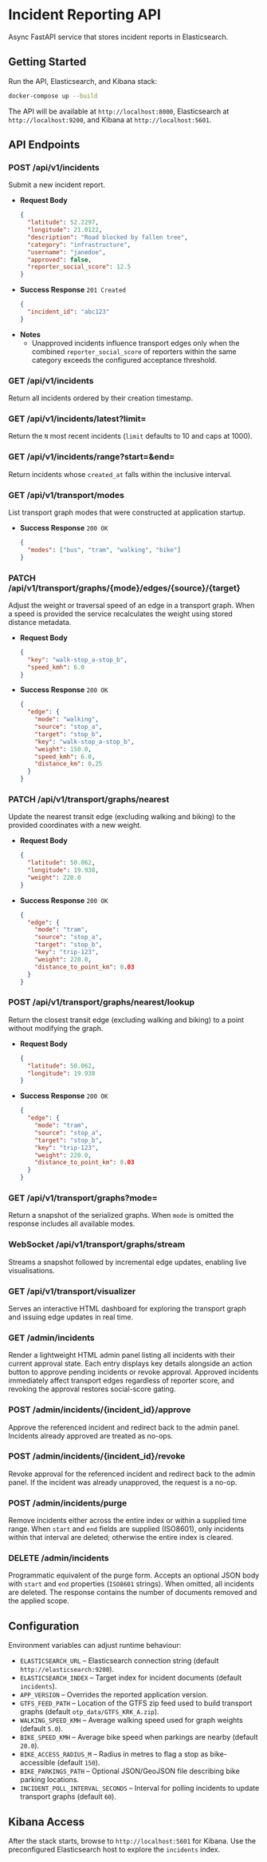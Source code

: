 # Incident Reporting API

Async FastAPI service that stores incident reports in Elasticsearch.

## Getting Started

Run the API, Elasticsearch, and Kibana stack:

```bash
docker-compose up --build
```

The API will be available at `http://localhost:8000`, Elasticsearch at `http://localhost:9200`, and Kibana at `http://localhost:5601`.

## API Endpoints

### POST /api/v1/incidents
Submit a new incident report.

- **Request Body**
  ```json
  {
    "latitude": 52.2297,
    "longitude": 21.0122,
    "description": "Road blocked by fallen tree",
    "category": "infrastructure",
    "username": "janedoe",
    "approved": false,
    "reporter_social_score": 12.5
  }
  ```
- **Success Response** `201 Created`
  ```json
  {
    "incident_id": "abc123"
  }
  ```
- **Notes**
  - Unapproved incidents influence transport edges only when the combined
    `reporter_social_score` of reporters within the same category exceeds the configured
    acceptance threshold.

### GET /api/v1/incidents
Return all incidents ordered by their creation timestamp.

### GET /api/v1/incidents/latest?limit=<N>
Return the `N` most recent incidents (`limit` defaults to 10 and caps at 1000).

### GET /api/v1/incidents/range?start=<ISO8601>&end=<ISO8601>
Return incidents whose `created_at` falls within the inclusive interval.

### GET /api/v1/transport/modes
List transport graph modes that were constructed at application startup.

- **Success Response** `200 OK`
  ```json
  {
    "modes": ["bus", "tram", "walking", "bike"]
  }
  ```

### PATCH /api/v1/transport/graphs/{mode}/edges/{source}/{target}
Adjust the weight or traversal speed of an edge in a transport graph. When a speed is
provided the service recalculates the weight using stored distance metadata.

- **Request Body**
  ```json
  {
    "key": "walk-stop_a-stop_b",
    "speed_kmh": 6.0
  }
  ```
- **Success Response** `200 OK`
  ```json
  {
    "edge": {
      "mode": "walking",
      "source": "stop_a",
      "target": "stop_b",
      "key": "walk-stop_a-stop_b",
      "weight": 150.0,
      "speed_kmh": 6.0,
      "distance_km": 0.25
    }
  }
  ```

### PATCH /api/v1/transport/graphs/nearest
Update the nearest transit edge (excluding walking and biking) to the provided
coordinates with a new weight.

- **Request Body**
  ```json
  {
    "latitude": 50.062,
    "longitude": 19.938,
    "weight": 220.0
  }
  ```
- **Success Response** `200 OK`
  ```json
  {
    "edge": {
      "mode": "tram",
      "source": "stop_a",
      "target": "stop_b",
      "key": "trip-123",
      "weight": 220.0,
      "distance_to_point_km": 0.03
    }
  }
  ```

### POST /api/v1/transport/graphs/nearest/lookup
Return the closest transit edge (excluding walking and biking) to a point without
modifying the graph.

- **Request Body**
  ```json
  {
    "latitude": 50.062,
    "longitude": 19.938
  }
  ```
- **Success Response** `200 OK`
  ```json
  {
    "edge": {
      "mode": "tram",
      "source": "stop_a",
      "target": "stop_b",
      "key": "trip-123",
      "weight": 220.0,
      "distance_to_point_km": 0.03
    }
  }
  ```

### GET /api/v1/transport/graphs?mode=<mode>
Return a snapshot of the serialized graphs. When `mode` is omitted the response includes
all available modes.

### WebSocket /api/v1/transport/graphs/stream
Streams a snapshot followed by incremental edge updates, enabling live visualisations.

### GET /api/v1/transport/visualizer
Serves an interactive HTML dashboard for exploring the transport graph and issuing
edge updates in real time.

### GET /admin/incidents
Render a lightweight HTML admin panel listing all incidents with their current approval
state. Each entry displays key details alongside an action button to approve pending
incidents or revoke approval. Approved incidents immediately affect transport edges
regardless of reporter score, and revoking the approval restores social-score gating.

### POST /admin/incidents/{incident_id}/approve
Approve the referenced incident and redirect back to the admin panel. Incidents already
approved are treated as no-ops.

### POST /admin/incidents/{incident_id}/revoke
Revoke approval for the referenced incident and redirect back to the admin panel. If the
incident was already unapproved, the request is a no-op.

### POST /admin/incidents/purge
Remove incidents either across the entire index or within a supplied time range. When
`start` and `end` fields are supplied (ISO8601), only incidents within that interval are
deleted; otherwise the entire index is cleared.

### DELETE /admin/incidents
Programmatic equivalent of the purge form. Accepts an optional JSON body with `start`
and `end` properties (`ISO8601` strings). When omitted, all incidents are deleted. The
response contains the number of documents removed and the applied scope.

## Configuration

Environment variables can adjust runtime behaviour:

- `ELASTICSEARCH_URL` – Elasticsearch connection string (default `http://elasticsearch:9200`).
- `ELASTICSEARCH_INDEX` – Target index for incident documents (default `incidents`).
- `APP_VERSION` – Overrides the reported application version.
- `GTFS_FEED_PATH` – Location of the GTFS zip feed used to build transport graphs (default `otp_data/GTFS_KRK_A.zip`).
- `WALKING_SPEED_KMH` – Average walking speed used for graph weights (default `5.0`).
- `BIKE_SPEED_KMH` – Average bike speed when parkings are nearby (default `20.0`).
- `BIKE_ACCESS_RADIUS_M` – Radius in metres to flag a stop as bike-accessible (default `150`).
- `BIKE_PARKINGS_PATH` – Optional JSON/GeoJSON file describing bike parking locations.
- `INCIDENT_POLL_INTERVAL_SECONDS` – Interval for polling incidents to update transport graphs (default `60`).

## Kibana Access

After the stack starts, browse to `http://localhost:5601` for Kibana. Use the preconfigured Elasticsearch host to explore the `incidents` index.
